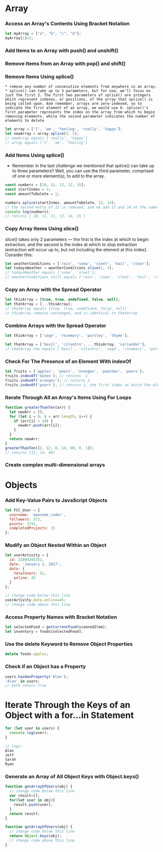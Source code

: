 # Array 
###  Access an Array's Contents Using Bracket Notation
```js
let myArray = ["a", "b", "c", "d"];
myArray[1]=3;
```
###  Add Items to an Array with push() and unshift()
###  Remove Items from an Array with pop() and shift()
###  Remove Items Using splice()
    * remove any number of consecutive elements from anywhere in an array.
    * splice() can take up to 3 parameters, but for now, we'll focus on just the first 2. The first two parameters of splice() are integers which represent indexes, or positions, of the array that splice() is being called upon. And remember, arrays are zero-indexed, so to indicate the first element of an array, we would use 0. splice()'s first parameter represents the index on the array from which to begin removing elements, while the second parameter indicates the number of elements to delete
```js
let array = ['I', 'am', 'feeling', 'really', 'happy'];
let newArray = array.splice(3, 2);
// newArray equals ['really', 'happy']
// array equals ['I', 'am', 'feeling']
```
### Add Items Using splice()  
  * Remember in the last challenge we mentioned that splice() can take up to three parameters? Well, you can use the third parameter, comprised of one or more element(s), to add to the array.
```js
const numbers = [10, 11, 12, 12, 15];
const startIndex = 3;
const amountToDelete = 1;

numbers.splice(startIndex, amountToDelete, 13, 14);
// the second entry of 12 is removed, and we add 13 and 14 at the same index
console.log(numbers);
// returns [ 10, 11, 12, 13, 14, 15 ]
```
### Copy Array Items Using slice()
slice() takes only 2 parameters — the first is the index at which to begin extraction, and the second is the index at which to stop extraction (extraction will occur up to, but not including the element at this index). Consider this:
```js
let weatherConditions = ['rain', 'snow', 'sleet', 'hail', 'clear'];
let todaysWeather = weatherConditions.slice(1, 3);
// todaysWeather equals ['snow', 'sleet'];
// weatherConditions still equals ['rain', 'snow', 'sleet', 'hail', 'clear']
```
### Copy an Array with the Spread Operator
```js
let thisArray = [true, true, undefined, false, null];
let thatArray = [...thisArray];
// thatArray equals [true, true, undefined, false, null]
// thisArray remains unchanged, and is identical to thatArray
```

### Combine Arrays with the Spread Operator
```js
let thisArray = ['sage', 'rosemary', 'parsley', 'thyme'];

let thatArray = ['basil', 'cilantro', ...thisArray, 'coriander'];
// thatArray now equals ['basil', 'cilantro', 'sage', 'rosemary', 'parsley', 'thyme', 'coriander']
```

### Check For The Presence of an Element With indexOf
```js
let fruits = ['apples', 'pears', 'oranges', 'peaches', 'pears'];
fruits.indexOf('dates'); // returns -1
fruits.indexOf('oranges'); // returns 2
fruits.indexOf('pears'); // returns 1, the first index at which the element exists
```

### Iterate Through All an Array's Items Using For Loops
```js
function greaterThanTen(arr) {
  let newArr = [];
  for (let i = 0; i < arr.length; i++) {
    if (arr[i] > 10) {
      newArr.push(arr[i]);
    }
  }
  return newArr;
}
greaterThanTen([2, 12, 8, 14, 80, 0, 1]);
// returns [12, 14, 80]
```

### Create complex multi-dimensional arrays

# Objects
### Add Key-Value Pairs to JavaScript Objects
```js
let FCC_User = {
  username: 'awesome_coder',
  followers: 572,
  points: 1741,
  completedProjects: 15
};
```
###  Modify an Object Nested Within an Object
```js
let userActivity = {
  id: 23894201352,
  date: 'January 1, 2017',
  data: {
    totalUsers: 51,
    online: 42
  }
};

// change code below this line
userActivity.data.online=45;
// change code above this line
```
### Access Property Names with Bracket Notation
```js
let selectedFood = getCurrentFood(scannedItem);
let inventory = foods[selectedFood];
```

### Use the delete Keyword to Remove Object Properties
```js
delete foods.apples;
```

### Check if an Object has a Property
```js
users.hasOwnProperty('Alan');
'Alan' in users;
// both return true
```

# Iterate Through the Keys of an Object with a for...in Statement
```js
for (let user in users) {
  console.log(user);
}

// logs:
Alan
Jeff
Sarah
Ryan
```

### Generate an Array of All Object Keys with Object.keys()
```js
function getArrayOfUsers(obj) {
  // change code below this line
  var result=[];
  for(let user in obj){
    result.push(user);
  }
  return result;
}
```
```js
function getArrayOfUsers(obj) {
  // change code below this line
  return Object.keys(obj);
  // change code above this line
}
```
